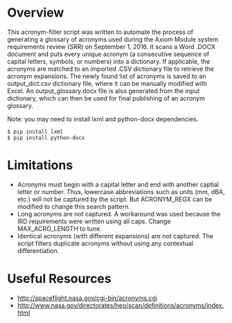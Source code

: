 # Overview

This acronym-filter script was written to automate the process of generating a glossary of acronyms used during the Axiom Module system requirements review (SRR) on September 1, 2016. It scans a Word .DOCX document and puts every unique acronym (a consecutive sequence of capital letters, symbols, or numbers) into a dictionary. If applicable, the acronyms are matched to an imported .CSV dictionary file to retrieve the acronym expansions. The newly found list of acronyms is saved to an output_dict.csv dictionary file, where it can be manually modified with Excel. An output_glossary.docx file is also generated from the input dictionary, which can then be used for final publishing of an acronym glossary. 

Note: you may need to install lxml and python-docx dependencies.
```
$ pip install lxml
$ pip install python-docx
```

# Limitations
* Acronyms must begin with a capital letter and end with another captial letter or number. Thus, lowercase abbreviations such as units (mm, dBA, etc.) will not be captured by the script. But ACRONYM_REGX can be modified to change this search pattern.
* Long acronyms are not captured. A workaround was used because the IRD requirements were written using all caps. Change MAX_ACRO_LENGTH to tune.
* Identical acronyms (with different expansions) are not captured. The script filters duplicate acronyms without using any contextual differentiation.

# Useful Resources
* http://spaceflight.nasa.gov/cgi-bin/acronyms.cgi
* http://www.nasa.gov/directorates/heo/scan/definitions/acronyms/index.html

